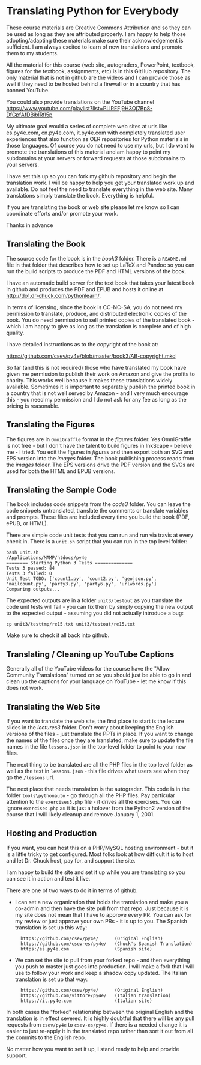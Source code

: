 Translating Python for Everybody
================================

These course materials are Creative Commons Attribution and so they can be used
as long as they are attributed properly.  I am happy to help those
adopting/adapting these materials make sure their acknowledgement is
sufficient.  I am always excited to learn of new translations and promote them
to my students.

All the material for this course (web site, autograders, PowerPoint, textbook,
figures for the textbook, assignments, etc) is in this GitHub repository.  The
only material that is not in github are the videos and I can provide those as
well if they need to be hosted behind a firewall or in a country that has banned
YouTube.

You could also provide translations on the YouTube channel
https://www.youtube.com/playlist?list=PLlRFEj9H3Oj7Bp8-DfGpfAfDBiblRfl5p

My ultimate goal would a series of complete web sites at urls like es.py4e.com,
cn.py4e.com, it.py4e.com with completely translated user experiences that also function
as OER repositories for Python materials in those languages.  Of course you do not
need to use my urls, but I do want to promote the translations of this material
and am happy to point my subdomains at your servers or forward requests at those
subdomains to your servers.

I have set this up so you can fork my github repository and begin the translation
work. I will be happy to help you get your translated work up and available.
Do not feel the need to translate everything in the web site.  Many translations
simply translate the book.  Everything is helpful.

If you are translating the book or web site please let me know so I
can coordinate efforts and/or promote your work.

Thanks in advance

Translating the Book
--------------------

The source code for the book is in the *book3* folder.  There is a `README.md`
file in that folder that describes how to set up LaTeX and Pandoc so you can
run the build scripts to produce the PDF and HTML versions of the book.

I have an automatic build server for the text book that takes your
latest book in github and produces the PDF and EPUB and hosts it online at
http://do1.dr-chuck.com/pythonlearn/.

In terms of licensing, since the book is CC-NC-SA, you do not need
my permission to translate, produce, and distributed electronic copies
of the book.  You do need permission to sell printed copies of the
translated book - which I am happy to give as long as the translation
is complete and of high quality.

I have detailed instructions as to the copyright of the book at:

https://github.com/csev/py4e/blob/master/book3/AB-copyright.mkd

So far (and this is not required) those who have translated my book have given
me permission to publish their work on Amazon and give the profits to charity.
This works well because it makes these translations widely available.  Sometimes
it is important to separately publish the printed book in a country that is not
well served by Amazon - and I very much encourage this - you need my permission
and I do not ask for any fee as long as the pricing is reasonable.

Translating the Figures
-----------------------

The figures are in `OmniGraffle` format in the *figures* folder.   Yes OmniGraffle
is not free - but I don't have the talent to build figures in InkScape - believe
me - I tried.  You edit the figures in *figures* and then export both an SVG and
EPS version into the *images* folder.   The book publishing process reads from
the *images* folder.  The EPS versions drive the PDF version and the SVGs are
used for both the HTML and EPUB versions.

Translating the Sample Code
---------------------------

The book includes code snippets from the *code3* folder.   You can leave the
code snippets untranslated, translate the comments or translate variables and
prompts.   These files are included every time you build the book (PDF, ePUB, or
HTML).

There are simple code unit tests that you can run and run via travis at every
check in.   There is a `unit.sh` script that you can run in the top level folder:

    bash unit.sh
    /Applications/MAMP/htdocs/py4e
    ======== Starting Python 3 Tests ==============
    Tests 3 passed: 84
    Tests 3 failed: 0
    Unit Test TODO: ['count1.py', 'count2.py', 'geojson.py',
    'mailcount.py', 'party3.py', 'party6.py', 'urlwords.py']
    Comparing outputs...

The expected outputs are in a folder `unit3/testout` as you translate the code
unit tests will fail - you can fix them by simply copying the new output to the
expected output - assuming you did not actually introduce a bug:

    cp unit3/testtmp/re15.txt unit3/testout/re15.txt

Make sure to check it all back into github.

Translating / Cleaning up YouTube Captions
------------------------------------------

Generally all of the YouTube videos for the course have the "Allow Community
Translations" turned on so you should just be able to go in and clean up the
captions for your language on YouTube - let me know if this does not work.


Translating the Web Site
------------------------

If you want to translate the web site, the first place to start is the lecture
slides in the *lectures3* folder.   Don't worry about keeping the English versions
of the files - just translate the PPTs in place.  If you want to change the names
of the files once they are translated, make sure to update the file names 
in the file `lessons.json` in the top-level folder to point to your new files.

The next thing to be translated are all the PHP files in the top level folder
as well as the text in `lessons.json` - this file drives what users see when they
go the `/lessons` url.

The next place that needs translation is the autograder.  This code is in the folder
`tools\pythonauto` - go through all the PHP files.  Pay particular attention to
the `exercises3.php` file - it drives all the exercises.  You can ignore `exercises.php`
as it is just a holover from the Python2 version of the course that I will 
likely cleanup and remove January 1, 2001.

Hosting and Production
----------------------

If you want, you can host this on a PHP/MySQL hosting environment - but it is a little tricky
to get configured. Most folks look at how difficult it is to host and let Dr. Chuck host,
pay for, and support the site.

I am happy to build the site and set it up while you are translating so you can see it in action
and test it live.

There are one of two ways to do it in terms of github.   

* I can set a new organization that holds the translation and make you a co-admin and
then have the site pull from that repo.  Just because it is my site does not mean that
I have to approve every PR.  You can ask for my review or just approve your own PRs - it
is up to you.  The Spanish translation is set up this way:

        https://github.com/csev/py4e/      (Original English)
        https://github.com/csev-es/py4e/   (Chuck's Spanish Translation)
        https:/es.py4e.com                 (Spanish site)

* We can set the site to pull from your forked repo - and then everything you push to master 
just goes into production.  I will make a fork that I will use to follow your work and keep a
shadow copy updated.  The Italian translation is set up that way:

        https://github.com/csev/py4e/      (Original English)
        https://github.com/vittore/py4e/   (Italian translation)
        https://it.py4e.com                (Italian site)

In both cases the "forked" relationship between the original English and the translation
is in effect severed.  It is highly doubtful that there will be any pull requests from
`csev/py4e` to `csev-es/py4e`.  If there is a needed change it is easier to just re-apply it 
in the translated repo rather than sort it out from all the commits to the English repo.

No matter how you want to set it up, I stand ready to help and provide support.
